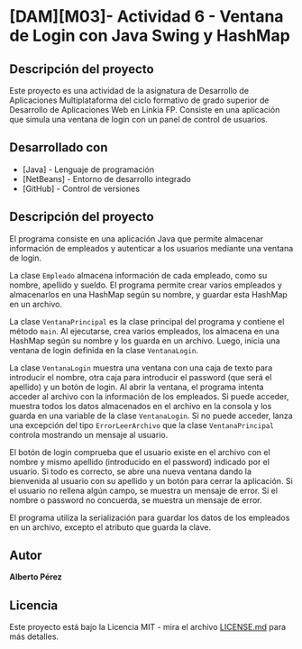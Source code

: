 # [DAM][M03]- Actividad 6 - Ventana de Login con Java Swing y HashMap
## Descripción del proyecto
Este proyecto es una actividad de la asignatura de Desarrollo de Aplicaciones Multiplataforma del ciclo formativo de grado superior de Desarrollo de Aplicaciones Web en Linkia FP. Consiste en una aplicación que simula una ventana de login con un panel de control de usuarios.

## Desarrollado con
* [Java] - Lenguaje de programación
* [NetBeans] - Entorno de desarrollo integrado
* [GitHub] - Control de versiones


## Descripción del proyecto
El programa consiste en una aplicación Java que permite almacenar información de empleados y autenticar a los usuarios mediante una ventana de login.

La clase `Empleado` almacena información de cada empleado, como su nombre, apellido y sueldo. El programa permite crear varios empleados y almacenarlos en una HashMap según su nombre, y guardar esta HashMap en un archivo.

La clase `VentanaPrincipal` es la clase principal del programa y contiene el método `main`. Al ejecutarse, crea varios empleados, los almacena en una HashMap según su nombre y los guarda en un archivo. Luego, inicia una ventana de login definida en la clase `VentanaLogin`.

La clase `VentanaLogin` muestra una ventana con una caja de texto para introducir el nombre, otra caja para introducir el password (que será el apellido) y un botón de login. Al abrir la ventana, el programa intenta acceder al archivo con la información de los empleados. Si puede acceder, muestra todos los datos almacenados en el archivo en la consola y los guarda en una variable de la clase `VentanaLogin`. Si no puede acceder, lanza una excepción del tipo `ErrorLeerArchivo` que la clase `VentanaPrincipal` controla mostrando un mensaje al usuario.

El botón de login comprueba que el usuario existe en el archivo con el nombre y mismo apellido (introducido en el password) indicado por el usuario. Si todo es correcto, se abre una nueva ventana dando la bienvenida al usuario con su apellido y un botón para cerrar la aplicación. Si el usuario no rellena algún campo, se muestra un mensaje de error. Si el nombre o password no concuerda, se muestra un mensaje de error.

El programa utiliza la serialización para guardar los datos de los empleados en un archivo, excepto el atributo que guarda la clave.

## Autor
**Alberto Pérez** 

## Licencia
Este proyecto está bajo la Licencia MIT - mira el archivo [LICENSE.md](LICENSE.md) para más detalles.